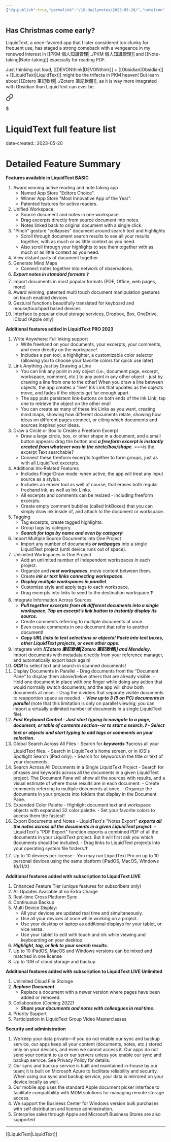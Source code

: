 ```yaml
---
{"dg-publish":true,"permalink":"/10-dailynotes/2023-05-20/","noteIcon":"2","created":"","updated":""}
---
```


## Has Christmas come early?

LiquidText, a once-favored app that I later considered too clunky for frequent use, has staged a strong comeback with a vengeance in my renewed interest in [[PKM 個人知識管理\|../PKM 個人知識管理]] and [[Note-taking\|Note-taking]] especially for reading PDF.

Just thinking out loud, [[DEVONthink\|DEVONthink]] + [[Obsidian\|Obsidian]] + [[LiquidText\|LiquidText]] might be the trifecta in PKM heaven! But learn about [[Zotero 筆記軟體\|../Zotero 筆記軟體]], as it is way more integrated with Obsidian than LiquidText can ever be.


<div class="transclusion internal-embed is-loaded"><a class="markdown-embed-link" href="/liquid-text-full-feature-list/" aria-label="Open link"><svg xmlns="http://www.w3.org/2000/svg" width="24" height="24" viewBox="0 0 24 24" fill="none" stroke="currentColor" stroke-width="2" stroke-linecap="round" stroke-linejoin="round" class="svg-icon lucide-link"><path d="M10 13a5 5 0 0 0 7.54.54l3-3a5 5 0 0 0-7.07-7.07l-1.72 1.71"></path><path d="M14 11a5 5 0 0 0-7.54-.54l-3 3a5 5 0 0 0 7.07 7.07l1.71-1.71"></path></svg></a><div class="markdown-embed">

$<div class="markdown-embed-title">

# LiquidText full feature list

</div>



date-created:: 2023-05-20
# Detailed Feature Summary

**Features available in LiquidText BASIC**

1.  Award winning active reading and note taking app
    -   Named App Store "Editors Choice".
    -   Winner App Store "Most Innovative App of the Year".
    -   Patented features for active readers.
2.  Unified Workspace:
    -   Source document and notes in one workspace.
    -   Drag excerpts directly from source document into notes.
    -   Notes linked back to original document with a single click.
3.  "Pinch" gesture "collapses" document around search text and highlights
    -   Scroll through document search results to see all your results together, with as much or as little context as you need.
    -   Also scroll through your highlights to see them together with as much or as little context as you need.
4.  View distant parts of document together
5.  Generate Mind Maps
    -   Connect notes together into network of observations.
6.  ***Export notes in standard formats*** ❓
7.  Import documents in most popular formats (PDF, Office, web pages, more)
8.  Award winning, patented multi touch document manipulation gestures on touch enabled devices
9.  Gestural functions beautifully translated for keyboard and mouse/touchpad based devices
10.  Interface to popular cloud storage services, Dropbox, Box, OneDrive, iCloud (Apple only)

**Additional features added in LiquidText PRO 2023**

1.  Write Anywhere: Full inking support
    -   Write freehand on your documents, your excerpts, your comments, and even directly on the workspace!
    -   Includes a pen tool, a highlighter, a customizable color selector (allowing you to choose your favorite colors for quick use later).
2.  Link Anything Just by Drawing a Line
    -   You can link any point in any object (i.e., document page, excerpt, workspace, comment, etc.) to any point in any other object - just by drawing a line from one to the other! When you draw a line between objects, the app creates a "live" Ink Link that updates as the objects move, and fades if the objects get far enough apart.
    -   The app puts persistent link-buttons on both ends of the Ink Link; tap one to retrieve the object on the other end!
    -   You can create as many of these Ink Links as you want, creating mind maps, showing how different documents relate, showing how ideas on different pages connect, or citing which documents and sources inspired your ideas.
3.  Draw a Circle or Box to Create a Freeform Excerpt
    -   Draw a large circle, box, or other shape in a document, and a small button appears: drag the button and ***a freeform excerpt is instantly created from whatever was in the circle/box/shape***. ===is the excerpt Text searchable?
    -   Connect these freeform excerpts together to form groups, just as with all LiquidText excerpts.
4.  Additional Ink-Related Features
    -   Includes FingerDraw mode: when active, the app will treat any input source as a stylus.
    -   Includes an eraser tool as well of course, that erases both regular freehand ink, as well as Ink Links.
    -   All excerpts and comments can be resized - including freeform excerpts.
    -   Create empty comment bubbles (called InkBoxes) that you can simply draw ink inside of, and attach to the document or workspace.
5.  Tagging
    -   Tag excerpts, create tagged highlights.
    -   Group tags by category.
    -   ***Search for tags by name and even by category***!
6.  Import Multiple Source Documents into One Project
    -   Import any number of documents ***or webpages*** into a single LiquidText project (until device runs out of space).
7.  Unlimited Workspaces in One Project
    -   Add an unlimited number of independent workspaces in each project.
    -   Organize and ***nest workspaces***, move content between them.
    -   Create ***ink or text links connecting workspaces***.
    -   ***Display multiple workspaces in parallel***.
    -   Customize style and apply tags to each workspace.
    -   Drag excerpts into links to send to the destination workspace.❓
8.  Integrate Information Across Sources
    -   ***Pull together excerpts from all different documents into a single workspace. Tap an excerpt’s link button to instantly display its source.***
    -   Create comments referring to multiple documents at once.
    -   Even create comments in one document that refer to another document!
    -   ***Copy URL links to text selections or objects! Paste into text boxes, other LiquidText projects, or even other apps.***
9.  Integrate with ***[[Zotero 筆記軟體\|Zotero 筆記軟體]] and Mendeley***. Import documents with metadata directly from your reference manager, and automatically export back again!
10.  ***OCR*** to select text and search in scanned documents!
11.  Display Documents in Parallel
    -   Drag documents from the “Document Pane” to display them above/below others that are already visible.
    -   Hold one document in place with one finger while doing any action that would normally switch documents; and the app will show both documents at once.
    -   Drag the dividers that separate visible documents to reapportion space as needed.
    -   ***View up to 3 (5 on PC) documents in parallel*** (note that this limitation is only on parallel viewing; you can import a virtually unlimited number of documents in a single LiquidText file).
12.  ***Fast Keyboard Control
    -   ***Just start typing to navigate to a page, document, or table of contents section--or to start a search.***❓
    -   Select text or objects and start typing to add tags or comments on your selection.***
13.  Global Search Across All Files
    -   Search for ***keywords*** ❓across all your LiquidText files.
    -   Search in LiquidText's home screen, or in iOS's Spotlight Search (iPad only).
    -   Search for keywords in the title or text of your documents.
14.  Search Across All Documents in a Single LiquidText Project
    -   Search for phrases and keywords across all the documents in a given LiquidText project. The Document Pane will show all the sources with results, and a visual estimate of where those results are in each document.
    -   Create comments referring to multiple documents at once.
    -   Organize the documents in your projects into folders that display in the Document Pane.
15.  Expanded Color Palette
    -   Highlight document text and workspace objects with expanded 32 color palette.
    -   Set your favorite colors to access them the fastest!
16.  Export Documents and Notes
    -   LiquidText's "Notes Export" ***exports all the notes across all the documents in a given LiquidText project.***
    -   LiquidText's "PDF Export" function exports a combined PDF of all the documents in your LiquidText project. But it will first ask you which documents should be included.
    -   Drag links to LiquidText projects into your operating system file folders.❓
17.  Up to 10 devices per license
    -   You may run LiquidText Pro on up to 10 personal devices using the same platform (iPadOS, MacOS, Windows 10/11/X)

**Additional features added with subscription to LiquidText LIVE**

1.  Enhanced Feature Tier (unique features for subscribers only)
2.  All Updates Available at no Extra Charge
3.  Real-time Cross Platform Sync
4.  Continuous Backup
5.  Multi Device Display: 
    -   All your devices are updated real time and simultaneously.
    -   Use all your devices at once while working on a project.
    -   Use your desktop or laptop as additional displays for your tablet, or vice versa.
    -   Use your tablet to edit with touch and ink while viewing and keyboarding on your desktop
6.  ***Highlight, tag, or link to your search results.***
7.  Up to 10 iPadOS, MacOS and Windows versions can be mixed and matched in one license
8.  Up to 1GB of cloud storage and backup

**Additional features added with subscription to LiquidText LIVE Unlimited**

1.  Unlimited Cloud File Storage
2.  ***Replace Document***
    -   Replace a document with a newer version where pages have been added or removed.
3.  Collaboration _(Coming 2022)_
    -   ***Share your documents and notes with colleagues in real time***.
4.  Priority Support
5.  Participation in LiquidText Group Video Masterclasses

**Security and administration**

1.  We keep your data private—if you do not enable our sync and backup service, our apps keep all your content (documents, notes, etc.) stored only on your devices, and even we cannot access it. Our apps do not send your content to us or our servers unless you enable our sync and backup service. See Privacy Policy for details.
2.  Our sync and backup service is built and maintained in-house by our team; it is built on Microsoft Azure to facilitate reliability and security. When using our sync and backup service, your data is mirrored on your device locally as well.
3.  Our mobile app uses the standard Apple document picker interface to facilitate compatibility with MDM solutions for managing remote storage access.
4.  We support the Business Center for Windows version bulk purchases with self distribution and license administration.
5.  Enterprise sales through Apple and Microsoft Business Stores are also supported

---
[[LiquidText\|LiquidText]]

</div></div>
